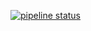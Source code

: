 
[![pipeline status](https://gitlab.com/nearlydevelopmentteam/nearly-spring-api/badges/master/pipeline.svg)](https://gitlab.com/nearlydevelopmentteam/nearly-spring-api/-/commits/master)

